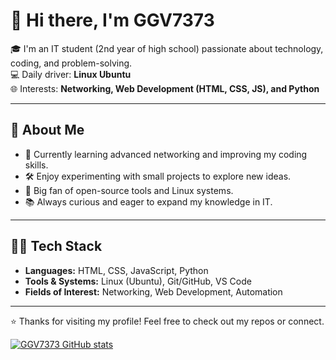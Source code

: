 # 👋 Hi there, I'm GGV7373  

🎓 I'm an IT student (2nd year of high school) passionate about technology, coding, and problem-solving.  
💻 Daily driver: **Linux Ubuntu**  
🌐 Interests: **Networking, Web Development (HTML, CSS, JS), and Python**  

---

## 🚀 About Me
- 🌱 Currently learning advanced networking and improving my coding skills.  
- 🛠️ Enjoy experimenting with small projects to explore new ideas.  
- 🐧 Big fan of open-source tools and Linux systems.  
- 📚 Always curious and eager to expand my knowledge in IT.  

---

## 🧑‍💻 Tech Stack
- **Languages:** HTML, CSS, JavaScript, Python  
- **Tools & Systems:** Linux (Ubuntu), Git/GitHub, VS Code  
- **Fields of Interest:** Networking, Web Development, Automation  

---
⭐ Thanks for visiting my profile! Feel free to check out my repos or connect.  

[![GGV7373 GitHub stats](https://github-readme-stats.vercel.app/api?username=GGV7373)](https://github.com/anuraghazra/github-readme-stats)
